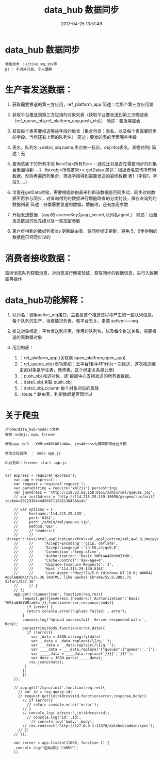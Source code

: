 ﻿---
title: data_hub 数据同步
date: 2017-04-25 13:51:49
tags: java
---

# data_hub 数据同步
	使用技术 ：active_mq,jms等 
	ps : 不对外开放，个人理解

# 生产者发送数据：

1.  获取需要推送的第三方应用，ref_platform_app    简述：给那个第三方应用发

2.  获取平台推送到第三方应用的对象列表（获取平台要发送到第三方哪些表（ref_queue_obj,ref_platform_app,push_obj）） 简述：要发哪些表

3.  获取每个表需要推送哪些字段的集合（集合包含：表名，以及每个表需要同步的字段。当然还有上面的队列名）  简述：要发的表的里面哪些字段

4. 表名，队列名.+detail_obj.name,平台唯一标识，objinfo(表名，表哪些列)     简述：无

5.  查询该表下的所有字段 list<Obj<所有列>>  --通过比对是否在需要同步的列集合里面得到---》 list<obj<所规定列>>  getDatas  简述：根据表名查询所有列数据，然后再遍历列集合，筛选字段得到需要发送的最终数据   表1（字段1，字段3.....）

6. 注意在getData时侯，需要根据路由表来判断该数据是否同步过，同步过的数据不再参与同步，对查询得到的数据进行增删改查的分类封装，保存查询到的数据列表    简述：分类需要发送的数据，增删改，还有加密参数

7.  开始发送数据  （app的 accessKey为app_secret,队列名agent,）   简述：设置发送数据的优先级以及一些加密参数

8.  第六步得到的数据列表ids  更新路由表，将同步标识更新，避免 5，6步得到的数据是已经同步过的



# 消费者接收数据：

监听消息队列获取消息，对消息进行解密验证，获取同步的数据信息，进行入数据库等操作



# data_hub功能解释：

1. 队列名：调用active_mq接口，主要是这个推送过程中产生的一些队列信息。每个队列的生产，消费情况列表。和平台无关，来源 active——mq
		
1. 推送对象绑定：平台发送到应用，使用的队列名，以及每个推送关系，需要推送的表数据对象
2. 用到的表：
    1. ：ref_platform_app  (关联表 open_platfrom,open_app)   
	2. ：ref_queue_obj (表功能如：云平台1到手环1作为一次推送，这次推送绑定的对象是学生表，教师表。这个绑定关系是此表)
	3. ：push_obj 推送对象，即 数据中心支持发送的所有表数据。
	4. ：detail_obj  关联 push_obj
	5. ：detail_obj_column  每个对象对应的属性
	6. : route_*  路由表，判断数据是否同步过
				
				
				
				
				
# 关于爬虫
	/home/data_hub/node/下文件 
	安装 nodejs，npm，forever
	
	修改app.js中   YWRtaW46YWRtaW4=, jmsAdress为爬取页面地址头部
	
	修改之后启动  ： node app.js
	
	后台启动：forever start app.js
	
	```
	var express = require('express');
		var app = express();
		var request = require('request');
		var parseString = require('xml2js').parseString;
		var jmsAdress = 'http://119.23.62.150:8161/admin/xml/queues.jsp';
		// var initAdress = 'http://114.215.29.139:10090/gkopen/rpc/init?tocken=2012335444456871128213845&&id='

		// var options = {
		//     hostname:'114.215.29.139',
		//     port:'8161',
		//     path:'/admin/xml/queues.sjp',
		//     method:'GET',
		//     // headers:{
		//     //     'Accept':'text/html,application/xhtml+xml,application/xml;q=0.9,image/webp,*/*;q=0.8',
		//     //     'Accept-Encoding':'gzip, deflate',
		//     //     'Accept-Language':'zh-CN,zh;q=0.8',
		//     //     'Connection':'keep-alive',
		//     //     'Authorization':'Basic YWRtaW46bHh0ZXN0',
		//     //     'Cache-Control':'max-age=0',
		//     //     'Upgrade-Insecure-Requests':'1',
		//     //     'Host':'114.215.29.139:8161',
		//     //     'User-Agent':'Mozilla/5.0 (Windows NT 10.0; WOW64) AppleWebKit/537.36 (KHTML, like Gecko) Chrome/55.0.2883.75 Safari/537.36'
		//     // }
		// };
		app.get('/queue/json', function(req,res){
			request.get(jmsAdress,{headers:{'Authorization':'Basic YWRtaW46YWRtaW4='}},function(error,response,body){
			  if (error) {
			  return console.error('upload failed:', error);
			}
			console.log('Upload successful!  Server responded with:', body);
			parseString(body,function(error,data){
			  if (!error){
				var _data = JSON.stringify(data)
				var __data = _data.replace(/\[/g,'');
				var ___data = __data.replace(/\]/g,'');
				var ____data = ___data.replace('{"queues":{"queue":','[');
				var _____data = ____data.replace('}}}}','}}]');
				var data = JSON.parse(_____data);
			   res.jsonp(data);
			 }
			})
			})
		});

		// app.get('/sync/init',function(req,res){
		  // var id = req.query.id;
		  // request.get(initAdress+id,function(error,response,body){
			// if (error){
			  // return console.error('error');
			// }
			// console.log('adress:',initAdress+id);
			  // console.log('id:',id);
				// console.log('body:',body);
			// res.redirect('http://127.0.0.1:11070/datahub/admin/sync');
		  // })
		// });

		var server = app.listen(11060, function () {
		 console.log("启动成功 11060");
		})
		
```
	
	
	
	
					
				
				
				
